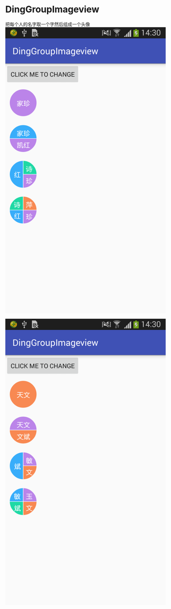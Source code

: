# DingGroupImageview

把每个人的名字取一个字然后组成一个头像
 ![image](https://github.com/peterforme/DingGroupImageview/blob/master/%E6%95%88%E6%9E%9C%E5%9B%BE/360%E6%89%8B%E6%9C%BA%E5%8A%A9%E6%89%8B%E6%88%AA%E5%9B%BE0313_14_30_01.png)

 ![image](https://github.com/peterforme/DingGroupImageview/blob/master/%E6%95%88%E6%9E%9C%E5%9B%BE/360%E6%89%8B%E6%9C%BA%E5%8A%A9%E6%89%8B%E6%88%AA%E5%9B%BE0313_14_31_01.png)

